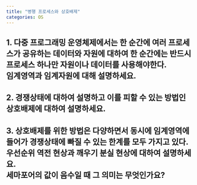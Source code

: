 ```yaml
---
title: "병행 프로세스와 상호배제"
categories: OS
---
```

## **1. 다중 프로그래밍 운영체제에서는 한 순간에 여러 프로세스가 공유하는 데이터와 자원에 대하여 한 순간에는 반드시 프로세스 하나만 자원이나 데이터를 사용해야한다.<br/>임계영역과 임계자원에 대해 설명하세요.**



## **2. 경쟁상태에 대하여 설명하고 이를 피할 수 있는 방법인 상호배제에 대하여 설명하세요.**



## **3. 상호배제를 위한 방법은 다양하면서 동시에 임계영역에 들어가 경쟁상태에 빠질 수 있는 한계를 모두 가지고 있다.<br/>우선순위 역전 현상과 깨우기 분실 현상에 대하여 설명하세요.<br/>세마포어의 값이 음수일 때 그 의미는 무엇인가요?**
